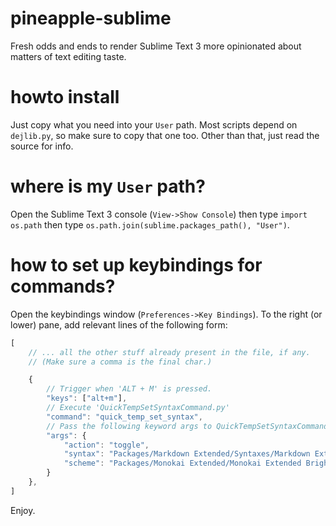 # pineapple-sublime
Fresh odds and ends to render Sublime Text 3 more opinionated about matters of text editing taste.
# howto install
Just copy what you need into your `User` path. Most scripts depend on `dejlib.py`, so make sure to copy that one too. Other than that, just read the source for info.
# where is my `User` path?
Open the Sublime Text 3 console (`View->Show Console`) then type `import os.path` then type `os.path.join(sublime.packages_path(), "User")`.
# how to set up keybindings for commands?
Open the keybindings window (`Preferences->Key Bindings`). To the right (or lower) pane, add relevant lines of the following form:

```javascript
[
	// ... all the other stuff already present in the file, if any.
	// (Make sure a comma is the final char.)

    {
    	// Trigger when 'ALT + M' is pressed.
    	"keys": ["alt+m"],
		// Execute 'QuickTempSetSyntaxCommand.py'
    	"command": "quick_temp_set_syntax",
    	// Pass the following keyword args to QuickTempSetSyntaxCommand.run()'.
        "args": {
            "action": "toggle",
            "syntax": "Packages/Markdown Extended/Syntaxes/Markdown Extended.sublime-syntax",
            "scheme": "Packages/Monokai Extended/Monokai Extended Bright.tmTheme",
        }
    },
]
```

Enjoy.
